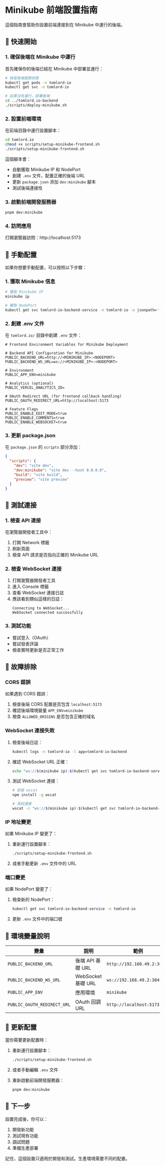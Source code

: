 # Minikube 前端設置指南

這個指南會幫助你設置前端連接到在 Minikube 中運行的後端。

## 🚀 快速開始

### 1. 確保後端在 Minikube 中運行

首先確保你的後端已經在 Minikube 中部署並運行：

```bash
# 檢查後端服務狀態
kubectl get pods -n tomlord-io
kubectl get svc -n tomlord-io

# 如果沒有運行，部署後端
cd ../tomlord.io-backend
./scripts/deploy-minikube.sh
```

### 2. 設置前端環境

在前端目錄中運行設置腳本：

```bash
cd tomlord.io
chmod +x scripts/setup-minikube-frontend.sh
./scripts/setup-minikube-frontend.sh
```

這個腳本會：
- 自動獲取 Minikube IP 和 NodePort
- 創建 `.env` 文件，配置正確的後端 URL
- 更新 `package.json` 添加 `dev:minikube` 腳本
- 測試後端連接性

### 3. 啟動前端開發服務器

```bash
pnpm dev:minikube
```

### 4. 訪問應用

打開瀏覽器訪問：http://localhost:5173

## 🔧 手動配置

如果你想要手動配置，可以按照以下步驟：

### 1. 獲取 Minikube 信息

```bash
# 獲取 Minikube IP
minikube ip

# 獲取 NodePort
kubectl get svc tomlord-io-backend-service -n tomlord-io -o jsonpath='{.spec.ports[0].nodePort}'
```

### 2. 創建 .env 文件

在 `tomlord.io/` 目錄中創建 `.env` 文件：

```env
# Frontend Environment Variables for Minikube Deployment

# Backend API Configuration for Minikube
PUBLIC_BACKEND_URL=http://<MINIKUBE_IP>:<NODEPORT>
PUBLIC_BACKEND_WS_URL=ws://<MINIKUBE_IP>:<NODEPORT>

# Environment
PUBLIC_APP_ENV=minikube

# Analytics (optional)
PUBLIC_VERCEL_ANALYTICS_ID=

# OAuth Redirect URL (for frontend callback handling)
PUBLIC_OAUTH_REDIRECT_URL=http://localhost:5173

# Feature Flags
PUBLIC_ENABLE_EDIT_MODE=true
PUBLIC_ENABLE_COMMENTS=true
PUBLIC_ENABLE_WEBSOCKET=true
```

### 3. 更新 package.json

在 `package.json` 的 `scripts` 部分添加：

```json
{
  "scripts": {
    "dev": "vite dev",
    "dev:minikube": "vite dev --host 0.0.0.0",
    "build": "vite build",
    "preview": "vite preview"
  }
}
```

## 🧪 測試連接

### 1. 檢查 API 連接

在瀏覽器開發者工具中：
1. 打開 Network 標籤
2. 刷新頁面
3. 檢查 API 請求是否指向正確的 Minikube URL

### 2. 檢查 WebSocket 連接

1. 打開瀏覽器開發者工具
2. 進入 Console 標籤
3. 查看 WebSocket 連接日誌
4. 應該看到類似這樣的日誌：
   ```
   Connecting to WebSocket...
   WebSocket connected successfully
   ```

### 3. 測試功能

- 嘗試登入（OAuth）
- 嘗試發表評論
- 檢查實時更新是否正常工作

## 🚨 故障排除

### CORS 錯誤

如果遇到 CORS 錯誤：

1. 檢查後端 CORS 配置是否包含 `localhost:5173`
2. 確認後端環境變量 `APP_ENV=minikube`
3. 檢查 `ALLOWED_ORIGINS` 是否包含正確的域名

### WebSocket 連接失敗

1. 檢查後端日誌：
   ```bash
   kubectl logs -n tomlord-io -l app=tomlord-io-backend
   ```

2. 確認 WebSocket URL 正確：
   ```bash
   echo "ws://$(minikube ip):$(kubectl get svc tomlord-io-backend-service -n tomlord-io -o jsonpath='{.spec.ports[0].nodePort}')/ws"
   ```

3. 測試 WebSocket 連接：
   ```bash
   # 安裝 wscat
   npm install -g wscat
   
   # 測試連接
   wscat -c "ws://$(minikube ip):$(kubectl get svc tomlord-io-backend-service -n tomlord-io -o jsonpath='{.spec.ports[0].nodePort}')/ws"
   ```

### IP 地址變更

如果 Minikube IP 變更了：

1. 重新運行設置腳本：
   ```bash
   ./scripts/setup-minikube-frontend.sh
   ```

2. 或者手動更新 `.env` 文件中的 URL

### 端口變更

如果 NodePort 變更了：

1. 檢查新的 NodePort：
   ```bash
   kubectl get svc tomlord-io-backend-service -n tomlord-io
   ```

2. 更新 `.env` 文件中的端口號

## 📝 環境變量說明

| 變量 | 說明 | 範例 |
|------|------|------|
| `PUBLIC_BACKEND_URL` | 後端 API 基礎 URL | `http://192.168.49.2:30457` |
| `PUBLIC_BACKEND_WS_URL` | WebSocket 基礎 URL | `ws://192.168.49.2:30457` |
| `PUBLIC_APP_ENV` | 應用環境 | `minikube` |
| `PUBLIC_OAUTH_REDIRECT_URL` | OAuth 回調 URL | `http://localhost:5173` |

## 🔄 更新配置

當你需要更新配置時：

1. 重新運行設置腳本：
   ```bash
   ./scripts/setup-minikube-frontend.sh
   ```

2. 或者手動編輯 `.env` 文件

3. 重新啟動前端開發服務器：
   ```bash
   pnpm dev:minikube
   ```

## 🎯 下一步

設置完成後，你可以：

1. 開發新功能
2. 測試現有功能
3. 調試問題
4. 準備生產部署

記住，這個設置只適用於開發和測試。生產環境需要不同的配置。 